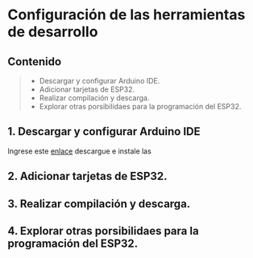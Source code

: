 # Configuración de las herramientas de desarrollo

## Contenido

>* Descargar y configurar Arduino IDE.
>* Adicionar tarjetas de ESP32.
>* Realizar compilación y descarga.
>* Explorar otras porsibilidaes para la programación del ESP32.

## 1. Descargar y configurar Arduino IDE
Ingrese este [enlace](https://www.arduino.cc/en/software) descargue e instale las 

## 2. Adicionar tarjetas de ESP32.


## 3. Realizar compilación y descarga.


## 4. Explorar otras porsibilidaes para la programación del ESP32.
